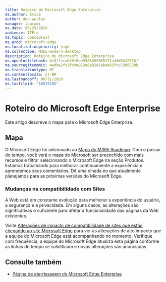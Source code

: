 ```yaml
---
title: Roteiro do Microsoft Edge Enterprise
ms.author: kvice
author: dan-wesley
manager: laurawi
ms.date: 06/29/2020
audience: ITPro
ms.topic: conceptual
ms.prod: microsoft-edge
ms.localizationpriority: high
ms.collection: M365-modern-desktop
description: Roteiro do Microsoft Edge Enterprise
ms.openlocfilehash: bc8ffccab30f0de9388499865171ad3d6b2237bf
ms.sourcegitcommit: 4edbe2fc2fc9a013e6a0245aba485fcc5905539b
ms.translationtype: HT
ms.contentlocale: pt-BR
ms.lasthandoff: 08/31/2020
ms.locfileid: "10979105"
---
```

# Roteiro do Microsoft Edge Enterprise

Este artigo descreve o mapa para o Microsoft Edge Enterprise.

## Mapa

O Microsoft Edge foi adicionado ao [Mapa do M365 Roadmap](https://www.microsoft.com/microsoft-365/roadmap?filters=&searchterms=Microsoft%2CEdge). Com o passar do tempo, você verá o mapa do Microsoft ser  preenchido com mais recursos e filtrar selecionando o Microsoft Edge na seção Produtos. Estamos trabalhando para melhorar continuamente a experiência e aprendemos seus comentários. Dê uma olhada no que atualmente planejamos para as próximas versões do Microsoft Edge. 

### Mudanças na compatibilidade com Sites

A Web está em constante evolução para melhorar a experiência do usuário, a segurança e a privacidade. Em alguns casos, as alterações são significativas o suficiente para afetar a funcionalidade das páginas da Web existentes.

Visite [Alterações de impacto de compatibilidade de sites que estão chegando ao site Microsoft Edge](https://docs.microsoft.com/microsoft-edge/web-platform/site-impacting-changes) para ver as alterações de alto impacto que a equipe do Microsoft Edge está acompanhando no momento. Verifique com frequência; a equipe do Microsoft Edge atualiza esta página conforme as linhas do tempo se solidificam e novas alterações são anunciadas.

## Consulte também

- [Página de aterrissagem do Microsoft Edge Enterprise](https://aka.ms/EdgeEnterprise)
